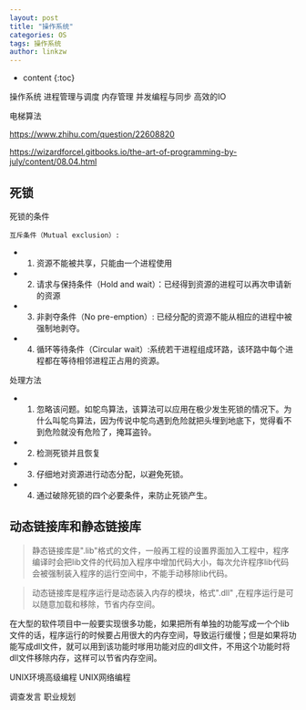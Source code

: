 ```yaml
---
layout: post
title: "操作系统"
categories: OS
tags: 操作系统
author: linkzw
---
```


* content
{:toc}


操作系统
	进程管理与调度
	内存管理
	并发编程与同步
	高效的IO

电梯算法

https://www.zhihu.com/question/22608820

https://wizardforcel.gitbooks.io/the-art-of-programming-by-july/content/08.04.html

## 死锁
 
 死锁的条件

	互斥条件（Mutual exclusion）:

* 1. 资源不能被共享，只能由一个进程使用

* 2. 请求与保持条件（Hold and wait）：已经得到资源的进程可以再次申请新的资源

* 3. 非剥夺条件（No pre-emption）: 已经分配的资源不能从相应的进程中被强制地剥夺。

* 4. 循环等待条件（Circular wait）:系统若干进程组成环路，该环路中每个进程都在等待相邻进程正占用的资源。

处理方法
	
* 1. 忽略该问题。如鸵鸟算法，该算法可以应用在极少发生死锁的情况下。为什么叫鸵鸟算法，因为传说中鸵鸟遇到危险就把头埋到地底下，觉得看不到危险就没有危险了，掩耳盗铃。

* 2. 检测死锁并且恢复

* 3. 仔细地对资源进行动态分配，以避免死锁。

* 4. 通过破除死锁的四个必要条件，来防止死锁产生。


## 动态链接库和静态链接库

> 静态链接库是".lib"格式的文件，一般再工程的设置界面加入工程中，程序编译时会把lib文件的代码加入程序中增加代码大小，每次允许程序lib代码会被强制装入程序的运行空间中，不能手动移除lib代码。


> 动态链接库是程序运行是动态装入内存的模块，格式".dll" ,在程序运行是可以随意加载和移除，节省内存空间。

在大型的软件项目中一般要实现很多功能，如果把所有单独的功能写成一个个lib文件的话，程序运行的时候要占用很大的内存空间，导致运行缓慢；但是如果将功能写成dll文件，就可以用到该功能时嗲用功能对应的dll文件，不用这个功能时将dll文件移除内存，这样可以节省内存空间。





UNIX环境高级编程
UNIX网络编程

调查发言 
职业规划
